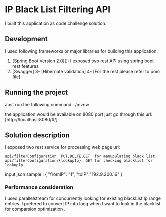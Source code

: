 # IP Black List Filtering API
I built this application as code challenge solution. 
## Development

I used following frameworks or major libraries for building this application:

1. [Spring Boot Version 2.0][]: I exposed two rest API using spring boot rest features
2. [Swagger]
3- [Hibernate validation]
4- [For the rest please refer to pom file]




 ## Running the project  
Just run the following command:
    ./mvnw
    
 the application would be available on 8080 port just go through this url: [http://localhost:8080/#/]

 ## Solution description

  I exposed two rest service for processing web page url:
   
    api/filterConfiguration  PUT,DELTE,GET  for manupulating black list
    api/filterConfiguration/{lookupIp}  GET for checking blacklist for lookupIp
    
input json sample :
{
	"fromIP": "1",
	"toIP":"192.9.200.16"
}
 
 ### Performance consideration

 I used parallelstream for concurrently looking for existing blackList Ip range entries.
 I prefered to convert IP into long when I want to look in the blacklist for 
 comparsion optimization .
 
 


